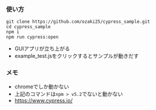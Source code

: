 ### 使い方

```
git clone https://github.com/ozaki25/cypress_sample.git
cd cypress_sample
npm i
npm run cypress:open
```
- GUIアプリが立ち上がる
- example_test.jsをクリックするとサンプルが動きだす

### メモ

- chromeでしか動かない
- 上記のコマンドは`npm > v5.2`でないと動かない
- https://www.cypress.io/
